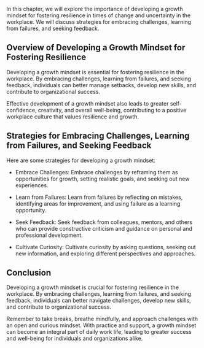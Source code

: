 
In this chapter, we will explore the importance of developing a growth mindset for fostering resilience in times of change and uncertainty in the workplace. We will discuss strategies for embracing challenges, learning from failures, and seeking feedback.

Overview of Developing a Growth Mindset for Fostering Resilience
----------------------------------------------------------------

Developing a growth mindset is essential for fostering resilience in the workplace. By embracing challenges, learning from failures, and seeking feedback, individuals can better manage setbacks, develop new skills, and contribute to organizational success.

Effective development of a growth mindset also leads to greater self-confidence, creativity, and overall well-being, contributing to a positive workplace culture that values resilience and growth.

Strategies for Embracing Challenges, Learning from Failures, and Seeking Feedback
---------------------------------------------------------------------------------

Here are some strategies for developing a growth mindset:

* Embrace Challenges: Embrace challenges by reframing them as opportunities for growth, setting realistic goals, and seeking out new experiences.

* Learn from Failures: Learn from failures by reflecting on mistakes, identifying areas for improvement, and using failure as a learning opportunity.

* Seek Feedback: Seek feedback from colleagues, mentors, and others who can provide constructive criticism and guidance on personal and professional development.

* Cultivate Curiosity: Cultivate curiosity by asking questions, seeking out new information, and exploring different perspectives and approaches.

Conclusion
----------

Developing a growth mindset is crucial for fostering resilience in the workplace. By embracing challenges, learning from failures, and seeking feedback, individuals can better navigate challenges, develop new skills, and contribute to organizational success.

Remember to take breaks, breathe mindfully, and approach challenges with an open and curious mindset. With practice and support, a growth mindset can become an integral part of daily work life, leading to greater success and well-being for individuals and organizations alike.
